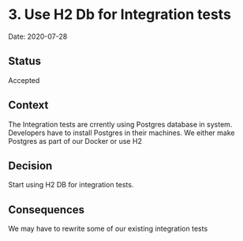 # 3. Use H2 Db for Integration tests

Date: 2020-07-28

## Status

Accepted

## Context

The Integration tests are crrently using Postgres database in system. Developers have to install Postgres in their machines. We either make Postgres as part of our Docker or use H2

## Decision

Start using H2 DB for integration tests.

## Consequences

We may have to rewrite some of our existing integration tests